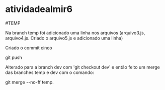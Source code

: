 # atividadealmir6

#TEMP

Na branch temp foi adicionado uma linha nos arquivos (arquivo3.js, arquivo4.js. Criado o arquivo5.js e adicionado uma linha)

Criado o commit cinco

git push 

Alterado para a branch dev com 'git checkout dev' e então feito um merge das branches temp e dev com o comando:

git merge --no-ff temp.